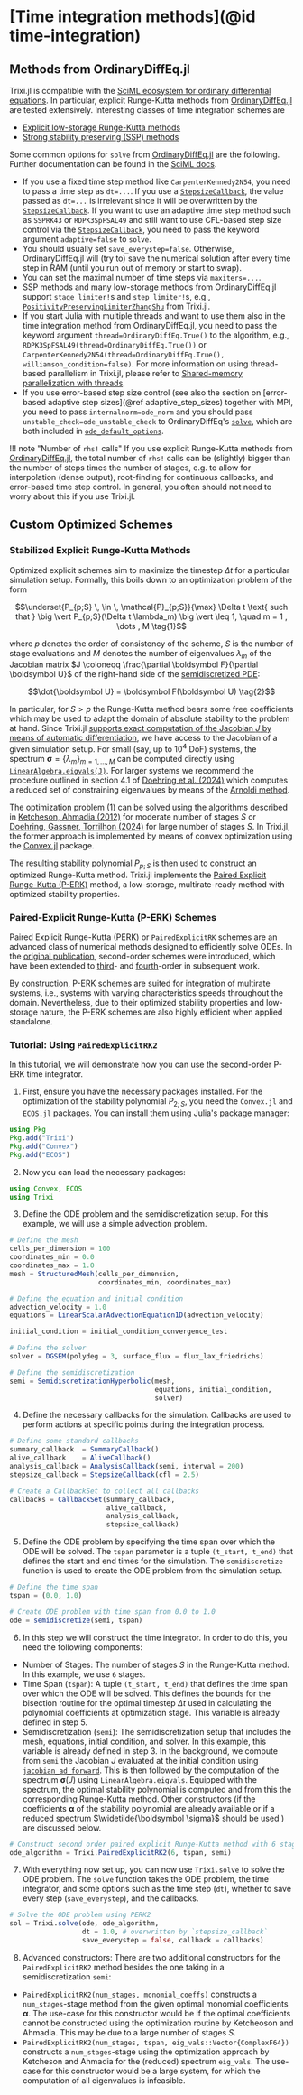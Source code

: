 # [Time integration methods](@id time-integration)

## Methods from OrdinaryDiffEq.jl

Trixi.jl is compatible with the [SciML ecosystem for ordinary differential equations](https://diffeq.sciml.ai/latest/).
In particular, explicit Runge-Kutta methods from [OrdinaryDiffEq.jl](https://github.com/SciML/OrdinaryDiffEq.jl)
are tested extensively.
Interesting classes of time integration schemes are
- [Explicit low-storage Runge-Kutta methods](https://diffeq.sciml.ai/latest/solvers/ode_solve/#Low-Storage-Methods)
- [Strong stability preserving (SSP) methods](https://diffeq.sciml.ai/latest/solvers/ode_solve/#Explicit-Strong-Stability-Preserving-Runge-Kutta-Methods-for-Hyperbolic-PDEs-(Conservation-Laws))

Some common options for `solve` from [OrdinaryDiffEq.jl](https://github.com/SciML/OrdinaryDiffEq.jl)
are the following. Further documentation can be found in the
[SciML docs](https://diffeq.sciml.ai/v6.8/basics/common_solver_opts/).
- If you use a fixed time step method like `CarpenterKennedy2N54`, you need to pass
  a time step as `dt=...`. If you use a [`StepsizeCallback`](@ref), the value passed 
  as `dt=...` is irrelevant since it will be overwritten by the [`StepsizeCallback`](@ref).
  If you want to use an adaptive time step method such as `SSPRK43` or `RDPK3SpFSAL49`
  and still want to use CFL-based step size control via the [`StepsizeCallback`](@ref),
  you need to pass the keyword argument `adaptive=false` to `solve`.
- You should usually set `save_everystep=false`. Otherwise, OrdinaryDiffEq.jl will
  (try to) save the numerical solution after every time step in RAM (until you run
  out of memory or start to swap).
- You can set the maximal number of time steps via `maxiters=...`.
- SSP methods and many low-storage methods from OrdinaryDiffEq.jl support
  `stage_limiter!`s and `step_limiter!`s, e.g., [`PositivityPreservingLimiterZhangShu`](@ref)
  from Trixi.jl.
- If you start Julia with multiple threads and want to use them also in the time 
  integration method from OrdinaryDiffEq.jl, you need to pass the keyword argument
  `thread=OrdinaryDiffEq.True()` to the algorithm, e.g., 
  `RDPK3SpFSAL49(thread=OrdinaryDiffEq.True())` or 
  `CarpenterKennedy2N54(thread=OrdinaryDiffEq.True(), williamson_condition=false)`.
  For more information on using thread-based parallelism in Trixi.jl, please refer to 
  [Shared-memory parallelization with threads](@ref).
- If you use error-based step size control (see also the section on
  [error-based adaptive step sizes](@ref adaptive_step_sizes) together with MPI, you need to
  pass `internalnorm=ode_norm` and you should pass `unstable_check=ode_unstable_check` to
  OrdinaryDiffEq's [`solve`](https://docs.sciml.ai/DiffEqDocs/latest/basics/common_solver_opts/), which are both
  included in [`ode_default_options`](@ref).

!!! note "Number of `rhs!` calls"
    If you use explicit Runge-Kutta methods from [OrdinaryDiffEq.jl](https://github.com/SciML/OrdinaryDiffEq.jl),
    the total number of `rhs!` calls can be (slightly) bigger than the number of steps times the number
    of stages, e.g. to allow for interpolation (dense output), root-finding for continuous callbacks,
    and error-based time step control. In general, you often should not need to worry about this if you
    use Trixi.jl.

## Custom Optimized Schemes

### Stabilized Explicit Runge-Kutta Methods

Optimized explicit schemes aim to maximize the timestep $\Delta t$ for a particular simulation setup.
Formally, this boils down to an optimization problem of the form 
```math
\underset{P_{p;S} \, \in \, \mathcal{P}_{p;S}}{\max} \Delta t \text{ such that } \big \vert P_{p;S}(\Delta t \lambda_m) \big \vert \leq 1, \quad  m = 1 , \dots , M \tag{1}
```
where $p$ denotes the order of consistency of the scheme, $S$ is the number of stage evaluations and $M$ denotes the number of eigenvalues $\lambda_m$ of the Jacobian matrix $J \coloneqq \frac{\partial \boldsymbol F}{\partial \boldsymbol U}$ of the right-hand side of the [semidiscretized PDE](https://trixi-framework.github.io/Trixi.jl/stable/overview/#overview-semidiscretizations):
```math
\dot{\boldsymbol U} = \boldsymbol F(\boldsymbol U) \tag{2}
```
In particular, for $S > p$ the Runge-Kutta method bears some free coefficients which may be used to adapt the domain of absolute stability to the problem at hand.
Since Trixi.jl [supports exact computation of the Jacobian $J$ by means of automatic differentiation](https://trixi-framework.github.io/Trixi.jl/stable/tutorials/differentiable_programming/), we have access to the Jacobian of a given simulation setup.
For small (say, up to $10^4$ DoF) systems, the spectrum $\boldsymbol \sigma = \left \{ \lambda_m \right \}_{m=1, \dots, M}$ can be computed directly using [`LinearAlgebra.eigvals(J)`](https://docs.julialang.org/en/v1/stdlib/LinearAlgebra/#LinearAlgebra.eigvals).
For larger systems we recommend the procedure outlined in section 4.1 of [Doehring et al. (2024)](https://doi.org/10.1016/j.jcp.2024.113223) which computes a reduced set of constraining eigenvalues by means of the [Arnoldi method](https://github.com/JuliaLinearAlgebra/Arpack.jl).

The optimization problem (1) can be solved using the algorithms described in [Ketcheson, Ahmadia (2012)](http://dx.doi.org/10.2140/camcos.2012.7.247) for moderate number of stages $S$ or [Doehring, Gassner, Torrilhon (2024)](https://doi.org/10.1007/s10915-024-02478-5) for large number of stages $S$.
In Trixi.jl, the former approach is implemented by means of convex optimization using the [Convex.jl](https://github.com/jump-dev/Convex.jl) package.

The resulting stability polynomial $P_{p;S}$ is then used to construct an optimized Runge-Kutta method.
Trixi.jl implements the [Paired Explicit Runge-Kutta (P-ERK)](https://doi.org/10.1016/j.jcp.2019.05.014) method, a low-storage, multirate-ready method with optimized stability properties.

### Paired-Explicit Runge-Kutta (P-ERK) Schemes

Paired Explicit Runge-Kutta (PERK) or `PairedExplicitRK` schemes are an advanced class of numerical methods designed to efficiently solve ODEs.
In the [original publication]((https://doi.org/10.1016/j.jcp.2019.05.014)), second-order schemes were introduced, which have been extended to [third](https://doi.org/10.1016/j.jcp.2022.111470)- and [fourth](https://doi.org/10.48550/arXiv.2408.05470)-order in subsequent work.

By construction, P-ERK schemes are suited for integration of multirate systems, i.e., systems with varying characteristics speeds throughout the domain.
Nevertheless, due to their optimized stability properties and low-storage nature, the P-ERK schemes are also highly efficient when applied standalone.

### Tutorial: Using `PairedExplicitRK2`

In this tutorial, we will demonstrate how you can use the second-order P-ERK time integrator.

1. First, ensure you have the necessary packages installed. For the optimization of the stability polynomial $P_{2; S}$, you need the `Convex.jl` and `ECOS.jl` packages.
You can install them using Julia's package manager:

```julia
using Pkg
Pkg.add("Trixi")
Pkg.add("Convex")
Pkg.add("ECOS")
```

2. Now you can load the necessary packages:

```julia
using Convex, ECOS
using Trixi
```

3. Define the ODE problem and the semidiscretization setup. For this example, we will use a simple advection problem.

```julia
# Define the mesh
cells_per_dimension = 100
coordinates_min = 0.0
coordinates_max = 1.0
mesh = StructuredMesh(cells_per_dimension, 
                      coordinates_min, coordinates_max)

# Define the equation and initial condition
advection_velocity = 1.0
equations = LinearScalarAdvectionEquation1D(advection_velocity)

initial_condition = initial_condition_convergence_test

# Define the solver
solver = DGSEM(polydeg = 3, surface_flux = flux_lax_friedrichs)

# Define the semidiscretization
semi = SemidiscretizationHyperbolic(mesh, 
                                    equations, initial_condition, 
                                    solver)
```

4. Define the necessary callbacks for the simulation. Callbacks are used to perform actions at specific points during the integration process.

```julia
# Define some standard callbacks
summary_callback  = SummaryCallback()
alive_callback    = AliveCallback()
analysis_callback = AnalysisCallback(semi, interval = 200)
stepsize_callback = StepsizeCallback(cfl = 2.5)

# Create a CallbackSet to collect all callbacks
callbacks = CallbackSet(summary_callback, 
                        alive_callback, 
                        analysis_callback, 
                        stepsize_callback)
```

5. Define the ODE problem by specifying the time span over which the ODE will be solved. 
The `tspan` parameter is a tuple `(t_start, t_end)` that defines the start and end times for the simulation. 
The `semidiscretize` function is used to create the ODE problem from the simulation setup.

```julia
# Define the time span
tspan = (0.0, 1.0)

# Create ODE problem with time span from 0.0 to 1.0
ode = semidiscretize(semi, tspan)
```

6. In this step we will construct the time integrator. In order to do this, you need the following components:

  - Number of Stages: The number of stages $S$ in the Runge-Kutta method. 
  In this example, we use `6` stages.
  - Time Span (`tspan`): A tuple `(t_start, t_end)` that defines the time span over which the ODE will be solved. 
  This defines the bounds for the bisection routine for the optimal timestep $\Delta t$ used in calculating the polynomial coefficients at optimization stage. 
  This variable is already defined in step 5.
  - Semidiscretization (`semi`): The semidiscretization setup that includes the mesh, equations, initial condition, and solver. In this example, this variable is already defined in step 3.
  In the background, we compute from `semi` the Jacobian $J$ evaluated at the initial condition using [`jacobian_ad_forward`](https://trixi-framework.github.io/Trixi.jl/stable/reference-trixi/#Trixi.jacobian_ad_forward-Tuple{Trixi.AbstractSemidiscretization}).
  This is then followed by the computation of the spectrum $\boldsymbol \sigma(J)$ using `LinearAlgebra.eigvals`.
  Equipped with the spectrum, the optimal stability polynomial is computed and from this the corresponding Runge-Kutta method.
  Other constructors (if the coefficients $\boldsymbol \alpha$ of the stability polynomial are already available or if a reduced spectrum $\widetilde{\boldsymbol \sigma}$ should be used ) are discussed below.

```julia
# Construct second order paired explicit Runge-Kutta method with 6 stages for given simulation setup.
ode_algorithm = Trixi.PairedExplicitRK2(6, tspan, semi)
```

7. With everything now set up, you can now use `Trixi.solve` to solve the ODE problem. The `solve` function takes the ODE problem, the time integrator, and some options such as the time step (`dt`), whether to save every step (`save_everystep`), and the callbacks.

```julia
# Solve the ODE problem using PERK2
sol = Trixi.solve(ode, ode_algorithm,
                  dt = 1.0, # overwritten by `stepsize_callback`
                  save_everystep = false, callback = callbacks)
```

8. Advanced constructors:
There are two additional constructors for the `PairedExplicitRK2` method besides the one taking in a semidiscretization `semi`:
  - `PairedExplicitRK2(num_stages, monomial_coeffs)` constructs a `num_stages`-stage method from the given optimal monomial coefficients $\boldsymbol \alpha$.
  The use-case for this constructor would be if the optimal coefficients cannot be constructed using the optimization routine by Ketcheoson and Ahmadia.
  This may be due to a large number of stages $S$.
  - `PairedExplicitRK2(num_stages, tspan, eig_vals::Vector{ComplexF64})` constructs a `num_stages`-stage using the optimization approach by Ketcheson and Ahmadia for the (reduced) spectrum `eig_vals`.
  The use-case for this constructor would be a large system, for which the computation of all eigenvalues is infeasible.